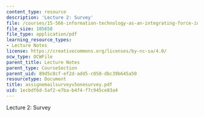 ```yaml
---
content_type: resource
description: 'Lecture 2: Survey'
file: /courses/15-566-information-technology-as-an-integrating-force-in-manufacturing-spring-2003/1ecbdf6d5af2e7bab4f4f7c945ce83a4_assignemailsurveyv5onesurvey.pdf
file_size: 105658
file_type: application/pdf
learning_resource_types:
- Lecture Notes
license: https://creativecommons.org/licenses/by-nc-sa/4.0/
ocw_type: OCWFile
parent_title: Lecture Notes
parent_type: CourseSection
parent_uid: 89d5c8cf-ef2d-add5-c050-dbc39b645a50
resourcetype: Document
title: assignemailsurveyv5onesurvey.pdf
uid: 1ecbdf6d-5af2-e7ba-b4f4-f7c945ce83a4
---
```

Lecture 2: Survey